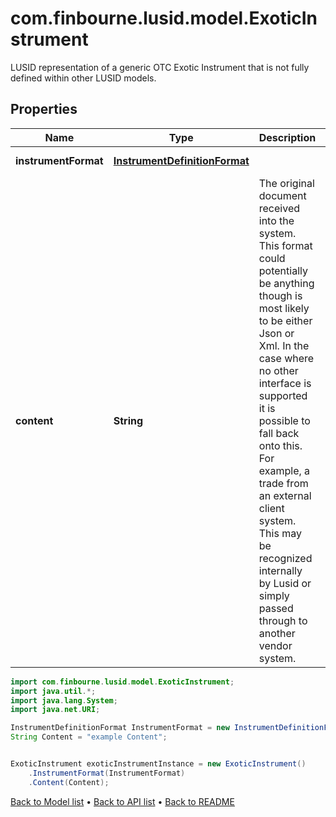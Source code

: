 # com.finbourne.lusid.model.ExoticInstrument
LUSID representation of a generic OTC Exotic Instrument that is not fully defined within other LUSID models.

## Properties

Name | Type | Description | Notes
------------ | ------------- | ------------- | -------------
**instrumentFormat** | [**InstrumentDefinitionFormat**](InstrumentDefinitionFormat.md) |  | [default to InstrumentDefinitionFormat]
**content** | **String** | The original document received into the system. This format could potentially be anything though is most likely to be either Json or Xml. In the case where no other  interface is supported it is possible to fall back onto this.  For example, a trade from an external client system. This may be recognized internally by Lusid or simply passed through to another vendor system. | [default to String]

```java
import com.finbourne.lusid.model.ExoticInstrument;
import java.util.*;
import java.lang.System;
import java.net.URI;

InstrumentDefinitionFormat InstrumentFormat = new InstrumentDefinitionFormat();
String Content = "example Content";


ExoticInstrument exoticInstrumentInstance = new ExoticInstrument()
    .InstrumentFormat(InstrumentFormat)
    .Content(Content);
```


[Back to Model list](../README.md#documentation-for-models) &#8226; [Back to API list](../README.md#documentation-for-api-endpoints) &#8226; [Back to README](../README.md)
